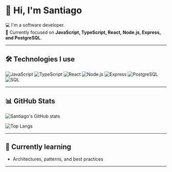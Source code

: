 # 👋 Hi, I'm Santiago

💻 I'm a software developer.  
🚀 Currently focused on **JavaScript, TypeScript, React, Node.js, Express, and PostgreSQL**.  

---

## 🛠️ Technologies I use

![JavaScript](https://img.shields.io/badge/Code-JavaScript-yellow?logo=javascript)
![TypeScript](https://img.shields.io/badge/Code-TypeScript-blue?logo=typescript)
![React](https://img.shields.io/badge/Frontend-React-61DAFB?logo=react)
![Node.js](https://img.shields.io/badge/Backend-Node.js-green?logo=node.js)
![Express](https://img.shields.io/badge/Framework-Express-lightgrey?logo=express)
![PostgreSQL](https://img.shields.io/badge/Database-PostgreSQL-316192?logo=postgresql)
![SQL](https://img.shields.io/badge/Database-SQL-blue)

---

## 📊 GitHub Stats

![Santiago's GitHub stats](https://github-readme-stats.vercel.app/api?username=santiagoj&show_icons=true&theme=radical)

![Top Langs](https://github-readme-stats.vercel.app/api/top-langs/?username=santiagoj&layout=compact&theme=radical)

---

## 🌱 Currently learning
- Architectures, patterns, and best practices  

---
